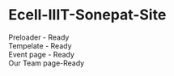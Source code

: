 # Ecell-IIIT-Sonepat-Site

Preloader - Ready <br>
Tempelate - Ready <br>
Event page - Ready<br>
Our Team page-Ready

